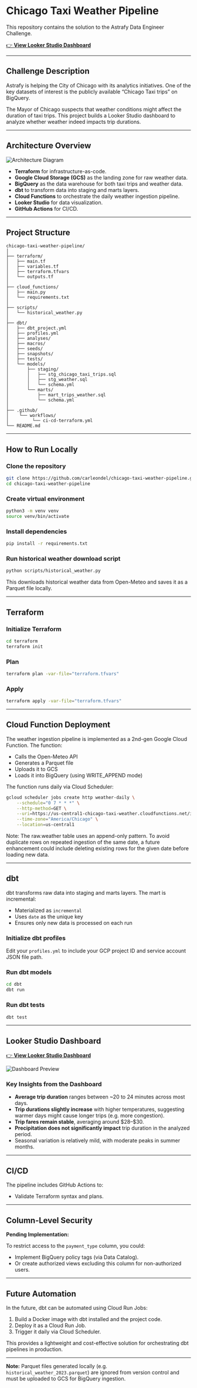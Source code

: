 # Chicago Taxi Weather Pipeline

This repository contains the solution to the Astrafy Data Engineer Challenge.

[👉 **View Looker Studio Dashboard**](https://lookerstudio.google.com/reporting/3b513a83-c55d-45ee-92c3-12e9bb7e8665)

---

## Challenge Description

Astrafy is helping the City of Chicago with its analytics initiatives. One of the key datasets of interest is the publicly available “Chicago Taxi trips” on BigQuery.

The Mayor of Chicago suspects that weather conditions might affect the duration of taxi trips. This project builds a Looker Studio dashboard to analyze whether weather indeed impacts trip durations.

---

## Architecture Overview

![Architecture Diagram](images/chicago-taxi-weather-white.png)

- **Terraform** for infrastructure-as-code.
- **Google Cloud Storage (GCS)** as the landing zone for raw weather data.
- **BigQuery** as the data warehouse for both taxi trips and weather data.
- **dbt** to transform data into staging and marts layers.
- **Cloud Functions** to orchestrate the daily weather ingestion pipeline.
- **Looker Studio** for data visualization.
- **GitHub Actions** for CI/CD.

---

## Project Structure

```
chicago-taxi-weather-pipeline/
│
├── terraform/
│   ├── main.tf
│   ├── variables.tf
│   ├── terraform.tfvars
│   └── outputs.tf
│
├── cloud_functions/
│   ├── main.py
│   └── requirements.txt
│
├── scripts/
│   └── historical_weather.py
│
├── dbt/
│   ├── dbt_project.yml
│   ├── profiles.yml
│   ├── analyses/
│   ├── macros/
│   ├── seeds/
│   ├── snapshots/
│   ├── tests/
│   └── models/
│       ├── staging/
│       │   ├── stg_chicago_taxi_trips.sql
│       │   ├── stg_weather.sql
│       │   └── schema.yml
│       └── marts/
│           ├── mart_trips_weather.sql
│           └── schema.yml
│
├── .github/
│    └── workflows/
│         └── ci-cd-terraform.yml
└── README.md
```

---

## How to Run Locally

### Clone the repository

```bash
git clone https://github.com/carleondel/chicago-taxi-weather-pipeline.git
cd chicago-taxi-weather-pipeline
```

### Create virtual environment

```bash
python3 -m venv venv
source venv/bin/activate
```

### Install dependencies

```bash
pip install -r requirements.txt
```

### Run historical weather download script

```bash
python scripts/historical_weather.py
```

This downloads historical weather data from Open-Meteo and saves it as a Parquet file locally.

---

## Terraform

### Initialize Terraform

```bash
cd terraform
terraform init
```

### Plan

```bash
terraform plan -var-file="terraform.tfvars"
```

### Apply

```bash
terraform apply -var-file="terraform.tfvars"
```

---

## Cloud Function Deployment

The weather ingestion pipeline is implemented as a 2nd-gen Google Cloud Function. The function:

- Calls the Open-Meteo API
- Generates a Parquet file
- Uploads it to GCS
- Loads it into BigQuery (using WRITE_APPEND mode)

The function runs daily via Cloud Scheduler:

```bash
gcloud scheduler jobs create http weather-daily \
    --schedule="0 7 * * *" \
    --http-method=GET \
    --uri=https://us-central1-chicago-taxi-weather.cloudfunctions.net/ingest_weather \
    --time-zone="America/Chicago" \
    --location=us-central1
```

Note: The raw.weather table uses an append-only pattern. To avoid duplicate rows on repeated ingestion of the same date, a future enhancement could include deleting existing rows for the given date before loading new data.

---

## dbt

dbt transforms raw data into staging and marts layers. The mart is incremental:

- Materialized as `incremental`
- Uses `date` as the unique key
- Ensures only new data is processed on each run

### Initialize dbt profiles

Edit your `profiles.yml` to include your GCP project ID and service account JSON file path.

### Run dbt models

```bash
cd dbt
dbt run
```

### Run dbt tests

```bash
dbt test
```

---

## Looker Studio Dashboard

[👉 **View Looker Studio Dashboard**](https://lookerstudio.google.com/reporting/3b513a83-c55d-45ee-92c3-12e9bb7e8665)

![Dashboard Preview](images/dashboard-chicago-taxi-weather.png)

### Key Insights from the Dashboard

- **Average trip duration** ranges between ~20 to 24 minutes across most days.
- **Trip durations slightly increase** with higher temperatures, suggesting warmer days might cause longer trips (e.g. more congestion).
- **Trip fares remain stable**, averaging around \$28–\$30.
- **Precipitation does not significantly impact** trip duration in the analyzed period.
- Seasonal variation is relatively mild, with moderate peaks in summer months.

---

## CI/CD

The pipeline includes GitHub Actions to:

- Validate Terraform syntax and plans.

---

## Column-Level Security

**Pending Implementation:**

To restrict access to the `payment_type` column, you could:

- Implement BigQuery policy tags (via Data Catalog).
- Or create authorized views excluding this column for non-authorized users.

---

## Future Automation

In the future, dbt can be automated using Cloud Run Jobs:

1. Build a Docker image with dbt installed and the project code.
2. Deploy it as a Cloud Run Job.
3. Trigger it daily via Cloud Scheduler.

This provides a lightweight and cost-effective solution for orchestrating dbt pipelines in production.

---

**Note:** Parquet files generated locally (e.g. `historical_weather_2023.parquet`) are ignored from version control and must be uploaded to GCS for BigQuery ingestion.
